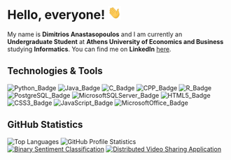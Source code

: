 # Hello, everyone! <img src="https://raw.githubusercontent.com/dimitrios-anastasopoulos/dimitrios-anastasopoulos/main/wave.gif" width="30px" height="30px">

My name is **Dimitrios Anastasopoulos** and I am currently an **Undergraduate Student** at **Athens University of Economics and Business** studying **Informatics**. You can find me on **LinkedIn** [here](https://www.linkedin.com/in/dimitrios-anastasopoulos/).

## Technologies & Tools

![Python_Badge](https://img.shields.io/badge/-Python-3776AB?style=for-the-badge&logo=python&logoColor=white)
![Java_Badge](https://img.shields.io/badge/-Java-007396?style=for-the-badge&logo=java&logoColor=white)
![C_Badge](https://img.shields.io/badge/-C-A8B9CC?style=for-the-badge&logo=c&logoColor=white)
![CPP_Badge](https://img.shields.io/badge/-C++-00599C?style=for-the-badge&logo=cplusplus&logoColor=white)
![R_Badge](https://img.shields.io/badge/-R-276DC3?style=for-the-badge&logo=r&logoColor=white)
![PostgreSQL_Badge](https://img.shields.io/badge/-PostgreSQL-4169E1?style=for-the-badge&logo=postgresql&logoColor=white)
![MicrosoftSQLServer_Badge](https://img.shields.io/badge/-Microsoft%20SQL%20Server-CC2927?style=for-the-badge&logo=microsoftsqlserver&logoColor=white)
![HTML5_Badge](https://img.shields.io/badge/-HTML-E34F26?style=for-the-badge&logo=html5&logoColor=white)
![CSS3_Badge](https://img.shields.io/badge/-CSS-1572B6?style=for-the-badge&logo=css3&logoColor=white)
![JavaScript_Badge](https://img.shields.io/badge/-JavaScript-F7DF1E?style=for-the-badge&logo=javascript&logoColor=white)
![MicrosoftOffice_Badge](https://img.shields.io/badge/-Microsoft%20Office-D83B01?style=for-the-badge&logo=microsoftoffice&logoColor=white)

## GitHub Statistics

<img src="https://github-readme-stats.vercel.app/api/top-langs/?username=dimitrios-anastasopoulos&&langs_count=3&theme=tokyonight" alt="Top Languages"/> <img src="https://github-readme-stats.vercel.app/api?username=dimitrios-anastasopoulos&theme=tokyonight&show_icons=true" alt="GitHub Profile Statistics"/>
[<img src="https://github-readme-stats.vercel.app/api/pin/?username=dimitrios-anastasopoulos&repo=Binary-Sentiment-Classification&theme=tokyonight" alt="Binary Sentiment Classification"/>](https://github.com/dimitrios-anastasopoulos/Binary-Sentiment-Classification) [<img src="https://github-readme-stats.vercel.app/api/pin/?username=dimitrios-anastasopoulos&repo=Distributed-Video-Sharing-Application&theme=tokyonight" alt="Distributed Video Sharing Application"/>](https://github.com/dimitrios-anastasopoulos/Distributed-Video-Sharing-Application)

<!-- Resources -->
<!-- Icons: https://simpleicons.org/ -->
<!-- Slugs: https://github.com/simple-icons/simple-icons/blob/develop/slugs.md -->
<!-- Shields: https://shields.io/ -->
<!-- GitHub Statistics: https://github.com/anuraghazra/github-readme-stats -->
